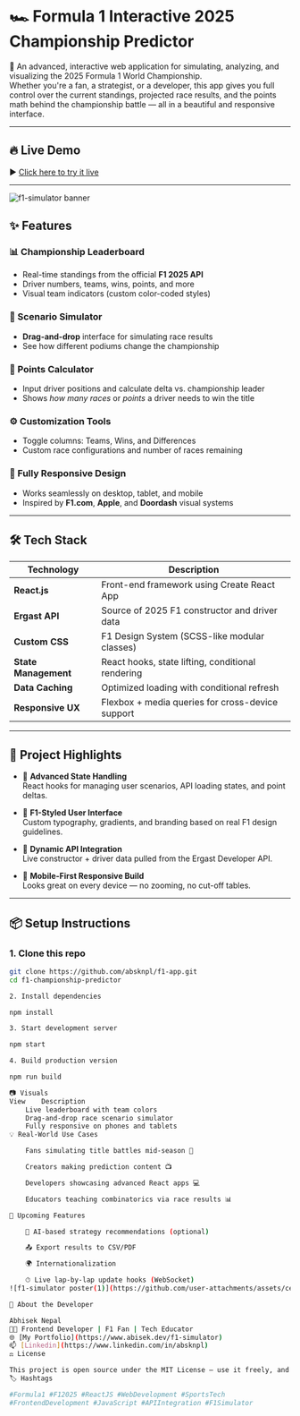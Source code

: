 # 🏎️ Formula 1 Interactive 2025 Championship Predictor

🚀 An advanced, interactive web application for simulating, analyzing, and visualizing the 2025 Formula 1 World Championship.  
Whether you're a fan, a strategist, or a developer, this app gives you full control over the current standings, projected race results, and the points math behind the championship battle — all in a beautiful and responsive interface.

---

## 🔥 Live Demo

▶️ [Click here to try it live](https://www.abisek.dev/f1-simulator)  

---

![f1-simulator banner](https://github.com/user-attachments/assets/b8ec9619-92e3-4705-a78b-0c0bf5dd96e9)

## ✨ Features

### 📊 Championship Leaderboard
- Real-time standings from the official **F1 2025 API**
- Driver numbers, teams, wins, points, and more
- Visual team indicators (custom color-coded styles)

### 🧩 Scenario Simulator
- **Drag-and-drop** interface for simulating race results
- See how different podiums change the championship

### 🧮 Points Calculator
- Input driver positions and calculate delta vs. championship leader
- Shows *how many races* or *points* a driver needs to win the title

### ⚙️ Customization Tools
- Toggle columns: Teams, Wins, and Differences
- Custom race configurations and number of races remaining

### 📱 Fully Responsive Design
- Works seamlessly on desktop, tablet, and mobile
- Inspired by **F1.com**, **Apple**, and **Doordash** visual systems

---

## 🛠️ Tech Stack

| Technology         | Description                                      |
|--------------------|--------------------------------------------------|
| **React.js**       | Front-end framework using Create React App       |
| **Ergast API**     | Source of 2025 F1 constructor and driver data    |
| **Custom CSS**     | F1 Design System (SCSS-like modular classes)     |
| **State Management**| React hooks, state lifting, conditional rendering |
| **Data Caching**   | Optimized loading with conditional refresh       |
| **Responsive UX**  | Flexbox + media queries for cross-device support |

---

## 🧠 Project Highlights

- 🧠 **Advanced State Handling**  
  React hooks for managing user scenarios, API loading states, and point deltas.

- 🎨 **F1-Styled User Interface**  
  Custom typography, gradients, and branding based on real F1 design guidelines.

- 📡 **Dynamic API Integration**  
  Live constructor + driver data pulled from the Ergast Developer API.

- 📱 **Mobile-First Responsive Build**  
  Looks great on every device — no zooming, no cut-off tables.

---

## 📦 Setup Instructions

### 1. Clone this repo
```bash
git clone https://github.com/absknpl/f1-app.git
cd f1-championship-predictor

2. Install dependencies

npm install

3. Start development server

npm start

4. Build production version

npm run build

📷 Visuals
View	Description
	Live leaderboard with team colors
	Drag-and-drop race scenario simulator
	Fully responsive on phones and tablets
💡 Real-World Use Cases

    Fans simulating title battles mid-season 🏁

    Creators making prediction content 📺

    Developers showcasing advanced React apps 💻

    Educators teaching combinatorics via race results 📊

🚧 Upcoming Features

    🧠 AI-based strategy recommendations (optional)

    📤 Export results to CSV/PDF

    🌍 Internationalization

    ⏱ Live lap-by-lap update hooks (WebSocket)
![f1-simulator poster(1)](https://github.com/user-attachments/assets/cec20dcd-7ce6-42f7-ac1b-4e914a98b3e9)

👤 About the Developer

Abhisek Nepal
🧑‍💻 Frontend Developer | F1 Fan | Tech Educator
🌐 [My Portfolio](https://www.abisek.dev/f1-simulator)  
📫 [Linkedin](https://www.linkedin.com/in/absknpl)  
⚖ License

This project is open source under the MIT License — use it freely, and feel free to contribute!
🏷 Hashtags

#Formula1 #F12025 #ReactJS #WebDevelopment #SportsTech 
#FrontendDevelopment #JavaScript #APIIntegration #F1Simulator

